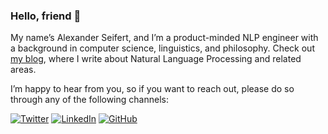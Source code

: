### Hello, friend 👋

My name’s Alexander Seifert, and I’m a product-minded NLP engineer with a background in computer science, linguistics, and philosophy. Check out [my blog](https://aseifert.com/), where I write about Natural Language Processing and related areas.

I’m happy to hear from you, so if you want to reach out, please do so through any of the following channels:

[![Twitter](https://img.shields.io/badge/Twitter-1DA1F2?style=for-the-badge&logo=twitter&logoColor=white)](https://twitter.com/therealaseifert)
[![LinkedIn](https://img.shields.io/badge/LinkedIn-0077B5?style=for-the-badge&logo=linkedin&logoColor=white)](https://www.linkedin.com/in/alexanderseifert/)
[![GitHub](https://img.shields.io/badge/GitHub-100000?style=for-the-badge&logo=github&logoColor=white)](https://github.com/aseifert)
